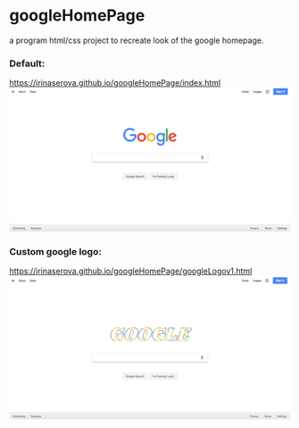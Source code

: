 # googleHomePage
 a program html/css project to recreate look of the google homepage. 

### Default:
 
https://irinaserova.github.io/googleHomePage/index.html
   ![picture](images/screenD.png)
### Custom google logo:
https://irinaserova.github.io/googleHomePage/googleLogov1.html
   ![picture](images/screenC.png)
